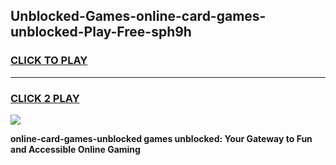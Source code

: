 
## Unblocked-Games-online-card-games-unblocked-Play-Free-sph9h
<h3>
<a href="https://premium76.site?title=online-card-games-unblocked&ref=22A">CLICK TO PLAY</a></h3>
<hr>

<h3>
<a href="https://premium76.site?title=online-card-games-unblocked&ref=22A">CLICK 2 PLAY</a>
  
</h3>

<a href="https://premium76.site?title=online-card-games-unblocked&ref=22A"><img src="https://clearcache.store/games.png"></a>


**online-card-games-unblocked games unblocked: Your Gateway to Fun and Accessible Online Gaming**
